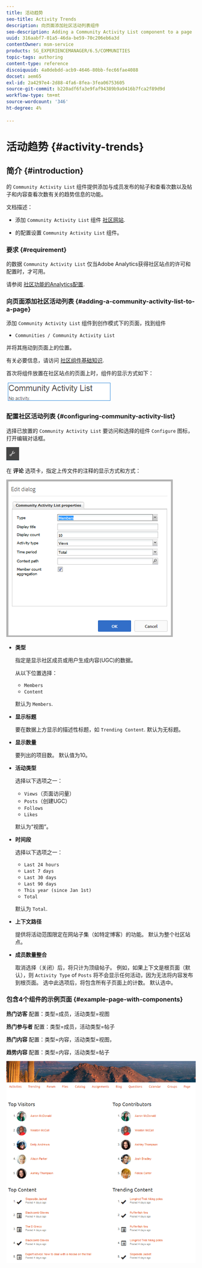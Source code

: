 ```yaml
---
title: 活动趋势
seo-title: Activity Trends
description: 向页面添加社区活动列表组件
seo-description: Adding a Community Activity List component to a page
uuid: 316aabf7-01a5-46da-be59-70c206eb6a3d
contentOwner: msm-service
products: SG_EXPERIENCEMANAGER/6.5/COMMUNITIES
topic-tags: authoring
content-type: reference
discoiquuid: 4a0debdd-acb9-4646-80bb-fec66fae4088
docset: aem65
exl-id: 2a4297e4-2d88-4fa6-8fea-3fea06753605
source-git-commit: b220adf6fa3e9faf94389b9a9416b7fca2f89d9d
workflow-type: tm+mt
source-wordcount: '346'
ht-degree: 4%

---
```


# 活动趋势 {#activity-trends}

## 简介 {#introduction}

的 `Community Activity List` 组件提供添加与成员发布的帖子和查看次数以及帖子和内容查看次数有关的趋势信息的功能。

文档描述：

* 添加 `Community Activity List` 组件 [社区网站](/help/communities/overview.md#community-sites).

* 的配置设置 `Community Activity List` 组件。

### 要求 {#requirement}

的数据 `Community Activity List` 仅当Adobe Analytics获得社区站点的许可和配置时，才可用。

请参阅 [社区功能的Analytics配置](/help/communities/analytics.md).

### 向页面添加社区活动列表 {#adding-a-community-activity-list-to-a-page}

添加 `Community Activity List` 组件到创作模式下的页面，找到组件

* `Communities / Community Activity List`

并将其拖动到页面上的位置。

有关必要信息，请访问 [社区组件基础知识](/help/communities/basics.md).

首次将组件放置在社区站点的页面上时，组件的显示方式如下：

![社区活动](assets/community-activity.png)

### 配置社区活动列表  {#configuring-community-activity-list}

选择已放置的 `Community Activity List` 要访问和选择的组件 `Configure` 图标，打开编辑对话框。

![配置](assets/configure-new.png)

在 **评论** 选项卡，指定上传文件的注释的显示方式和方式：

![属性](assets/activity-list-properties.png)

* **类型**

   指定是显示社区成员或用户生成内容(UGC)的数据。

   从以下位置选择：

   * `Members`
   * `Content`

   默认为 `Members`.

* **显示标题**

   要在数据上方显示的描述性标题，如 `Trending Content`.
默认为无标题。

* **显示数量**

   要列出的项目数。
默认值为10。

* **活动类型**

   选择以下选项之一：

   * `Views`（页面访问量）
   * `Posts`（创建UGC）
   * `Follows`
   * `Likes`

   默认为“视图”。

* **时间段**

   选择以下选项之一：

   * `Last 24 hours`
   * `Last 7 days`
   * `Last 30 days`
   * `Last 90 days`
   * `This year (since Jan 1st)`
   * `Total`

   默认为 `Total`.

* **上下文路径**

   提供将活动范围限定在网站子集（如特定博客）的功能。
默认为整个社区站点。

* **成员数量整合**

   取消选择（关闭）后，将只计为顶级帖子。 例如，如果上下文是根页面（默认），则 `Activity Type` of `Posts` 将不会显示任何活动，因为无法将内容发布到根页面。 选中此选项后，将包含所有子页面上的计数。
默认选中。

### 包含4个组件的示例页面 {#example-page-with-components}

**热门访客** 配置：类型=成员，活动类型=视图

**热门参与者** 配置：类型=成员，活动类型=帖子

**热门内容** 配置：类型=内容，活动类型=视图，

**趋势内容** 配置：类型=内容，活动类型=帖子

![组件](assets/activity-list-components.png)
